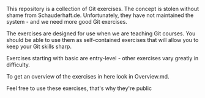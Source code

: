 This repository is a collection of Git exercises. The concept is stolen without shame from Schauderhaft.de. Unfortunately, they have not maintained the system - and we need more good Git exercises.

The exercises are designed for use when we are teaching Git courses. You should be able to use them as self-contained exercises that will allow you to keep your Git skills sharp.

Exercises starting with basic are entry-level - other exercises vary greatly in difficulty.

To get an overview of the exercises in here look in Overview.md.

Feel free to use these exercises, that's why they're public
